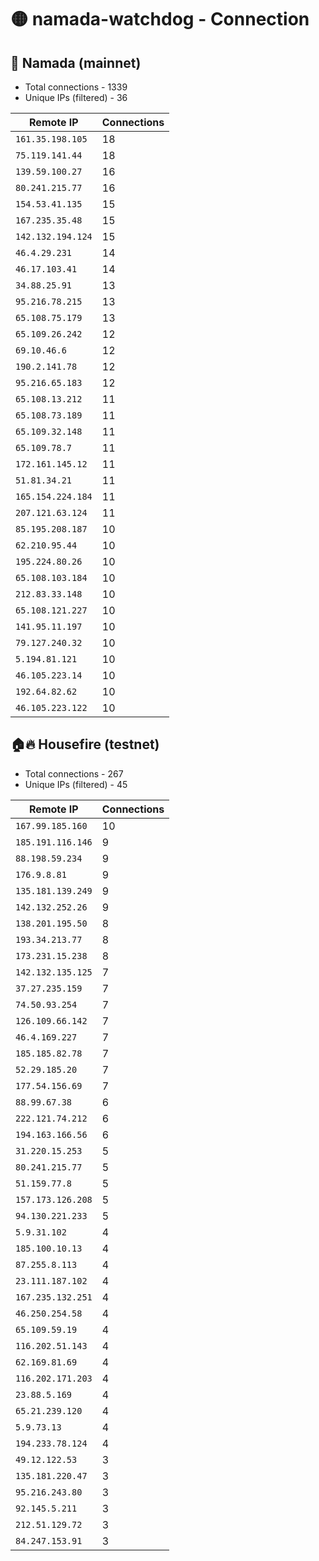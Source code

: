# 🟡 namada-watchdog - Connection

## 🚀 Namada (mainnet)
- Total connections - 1339
- Unique IPs (filtered) - 36

| Remote IP | Connections |
|-----------|-------------|
| `161.35.198.105` | 18 |
| `75.119.141.44` | 18 |
| `139.59.100.27` | 16 |
| `80.241.215.77` | 16 |
| `154.53.41.135` | 15 |
| `167.235.35.48` | 15 |
| `142.132.194.124` | 15 |
| `46.4.29.231` | 14 |
| `46.17.103.41` | 14 |
| `34.88.25.91` | 13 |
| `95.216.78.215` | 13 |
| `65.108.75.179` | 13 |
| `65.109.26.242` | 12 |
| `69.10.46.6` | 12 |
| `190.2.141.78` | 12 |
| `95.216.65.183` | 12 |
| `65.108.13.212` | 11 |
| `65.108.73.189` | 11 |
| `65.109.32.148` | 11 |
| `65.109.78.7` | 11 |
| `172.161.145.12` | 11 |
| `51.81.34.21` | 11 |
| `165.154.224.184` | 11 |
| `207.121.63.124` | 11 |
| `85.195.208.187` | 10 |
| `62.210.95.44` | 10 |
| `195.224.80.26` | 10 |
| `65.108.103.184` | 10 |
| `212.83.33.148` | 10 |
| `65.108.121.227` | 10 |
| `141.95.11.197` | 10 |
| `79.127.240.32` | 10 |
| `5.194.81.121` | 10 |
| `46.105.223.14` | 10 |
| `192.64.82.62` | 10 |
| `46.105.223.122` | 10 |

## 🏠🔥 Housefire (testnet)

- Total connections - 267
- Unique IPs (filtered) - 45

| Remote IP | Connections |
|-----------|-------------|
| `167.99.185.160` | 10 |
| `185.191.116.146` | 9 |
| `88.198.59.234` | 9 |
| `176.9.8.81` | 9 |
| `135.181.139.249` | 9 |
| `142.132.252.26` | 9 |
| `138.201.195.50` | 8 |
| `193.34.213.77` | 8 |
| `173.231.15.238` | 8 |
| `142.132.135.125` | 7 |
| `37.27.235.159` | 7 |
| `74.50.93.254` | 7 |
| `126.109.66.142` | 7 |
| `46.4.169.227` | 7 |
| `185.185.82.78` | 7 |
| `52.29.185.20` | 7 |
| `177.54.156.69` | 7 |
| `88.99.67.38` | 6 |
| `222.121.74.212` | 6 |
| `194.163.166.56` | 6 |
| `31.220.15.253` | 5 |
| `80.241.215.77` | 5 |
| `51.159.77.8` | 5 |
| `157.173.126.208` | 5 |
| `94.130.221.233` | 5 |
| `5.9.31.102` | 4 |
| `185.100.10.13` | 4 |
| `87.255.8.113` | 4 |
| `23.111.187.102` | 4 |
| `167.235.132.251` | 4 |
| `46.250.254.58` | 4 |
| `65.109.59.19` | 4 |
| `116.202.51.143` | 4 |
| `62.169.81.69` | 4 |
| `116.202.171.203` | 4 |
| `23.88.5.169` | 4 |
| `65.21.239.120` | 4 |
| `5.9.73.13` | 4 |
| `194.233.78.124` | 4 |
| `49.12.122.53` | 3 |
| `135.181.220.47` | 3 |
| `95.216.243.80` | 3 |
| `92.145.5.211` | 3 |
| `212.51.129.72` | 3 |
| `84.247.153.91` | 3 |

